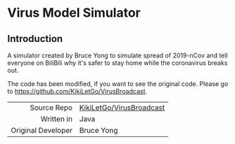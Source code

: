 # Virus Model Simulator

## Introduction

A simulator created by Bruce Yong to simulate spread of 2019-nCov 
and tell everyone on BiliBili why it's safer to stay home while the coronavirus breaks out.  

The code has been modified, if you want to see the original code. Please go to https://github.com/KikiLetGo/VirusBroadcast.

|||
| --: | :-- |
| Source Repo | [KikiLetGo/VirusBroadcast](https://github.com/KikiLetGo/VirusBroadcast) |
| Written in | Java |
| Original Developer | Bruce Yong |

